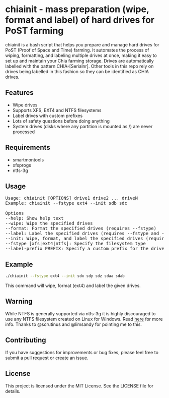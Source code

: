 # chiainit - mass preparation (wipe, format and label) of hard drives for PoST farming

chiainit is a bash script that helps you prepare and manage hard drives for PoST (Proof of Space and Time) farming. It automates the process of wiping, formatting, and labeling multiple drives at once, making it easy to set up and maintain your Chia farming storage.
Drives are automatically labelled with the pattern CHIA-[Serialnr].
Other tools in this repo rely on drives being labelled in this fashion so they can be identified as CHIA drives.

## Features

- Wipe drives
- Supports XFS, EXT4 and NTFS filesystems
- Label drives with custom prefixes
- Lots of safety questions before doing anything
- System drives (disks where any partition is mounted as /) are never processed

## Requirements

- smartmontools
- xfsprogs
- ntfs-3g

## Usage
<pre>
Usage: chiainit [OPTIONS] drive1 drive2 ... driveN
Example: chiainit --fstype ext4 --init sdb sdc

Options
--help: Show help text
--wipe: Wipe the specified drives
--format: Format the specified drives (requires --fstype)
--label: Label the specified drives (requires --fstype and --label-prefix)
--init: Wipe, format, and label the specified drives (requires --fstype and --label-prefix)
--fstype [xfs|ext4|ntfs]: Specify the filesystem type
--label-prefix PREFIX: Specify a custom prefix for the drive labels (default: CHIA)
</pre>

## Example
```bash
./chiainit --fstype ext4 --init sdx sdy sdz sdaa sdab
```
This command will wipe, format (ext4) and label the given drives.

## Warning

While NTFS is generally supported via ntfs-3g it is highly discouraged to use any NTFS filesystem created on Linux for Windows.
Read [here](https://unix.stackexchange.com/questions/617400/can-linux-corrupt-the-data-on-an-ntfs-partition) for more info.
Thanks to @scrutinus and @limsandy for pointing me to this.

## Contributing
If you have suggestions for improvements or bug fixes, please feel free to submit a pull request or create an issue.

## License
This project is licensed under the MIT License. See the LICENSE file for details.
